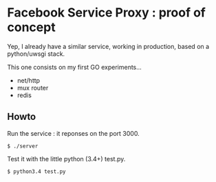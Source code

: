 # Facebook Service Proxy : proof of concept

Yep, I already have a similar service, working in production, based on a python/uwsgi stack.

This one consists on my first GO experiments...

- net/http
- mux router
- redis



## Howto

Run the service : it reponses on the port 3000.

    $ ./server


Test it with the little python (3.4+) test.py.

    $ python3.4 test.py